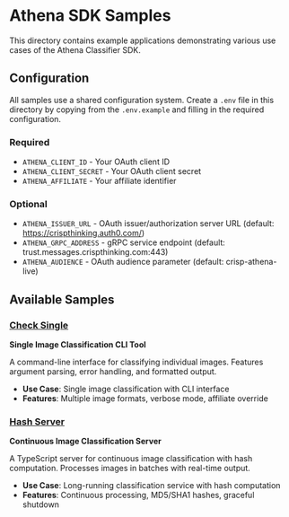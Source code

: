 # Athena SDK Samples

This directory contains example applications demonstrating various use cases of the Athena Classifier SDK.

## Configuration

All samples use a shared configuration system. Create a `.env` file in this directory by copying from the `.env.example` and filling in the required configuration.

### Required
- `ATHENA_CLIENT_ID` - Your OAuth client ID
- `ATHENA_CLIENT_SECRET` - Your OAuth client secret  
- `ATHENA_AFFILIATE` - Your affiliate identifier

### Optional
- `ATHENA_ISSUER_URL` - OAuth issuer/authorization server URL (default: https://crispthinking.auth0.com/)
- `ATHENA_GRPC_ADDRESS` - gRPC service endpoint (default: trust.messages.crispthinking.com:443)
- `ATHENA_AUDIENCE` - OAuth audience parameter (default: crisp-athena-live)

## Available Samples

### [Check Single](./check-single/)
**Single Image Classification CLI Tool**

A command-line interface for classifying individual images. Features argument parsing, error handling, and formatted output.

- **Use Case**: Single image classification with CLI interface
- **Features**: Multiple image formats, verbose mode, affiliate override

### [Hash Server](./hash-server/)
**Continuous Image Classification Server**

A TypeScript server for continuous image classification with hash computation. Processes images in batches with real-time output.

- **Use Case**: Long-running classification service with hash computation
- **Features**: Continuous processing, MD5/SHA1 hashes, graceful shutdown
